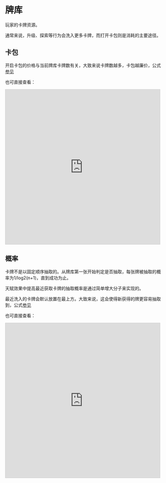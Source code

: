 # 牌库

玩家的卡牌资源。

通常来说，升级、探索等行为会洗入更多卡牌，而打开卡包则是消耗的主要途径。

## 卡包

开启卡包的价格与当前牌库卡牌数有关，大致来说卡牌数越多，卡包越廉价，公式[参见](https://www.desmos.com/calculator/1yfpfymkjw?lang=zh-CN)

也可直接查看：

<iframe src="https://www.desmos.com/calculator/1yfpfymkjw?embed" width="500" height="500" style="border: 1px solid #ccc" frameborder=0></iframe>

## 概率

卡牌不是以固定顺序抽取的。从牌库第一张开始判定是否抽取，每张牌被抽取的概率为1/log2(n+1)，直到成功为止。

天赋效果中提高最近获取卡牌的抽取概率是通过简单增大分子来实现的。

最近洗入的卡牌会默认放置在最上方。大致来说，这会使得新获得的牌更容易抽取到，公式[参见](https://www.desmos.com/calculator/arnqulwyha?lang=zh-CN)

也可直接查看：

<iframe src="https://www.desmos.com/calculator/cza1sascro?embed" width="500" height="500" style="border: 1px solid #ccc" frameborder=0></iframe>
